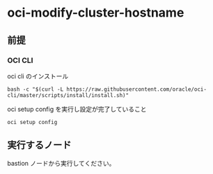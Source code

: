 # oci-modify-cluster-hostname

## 前提
### OCI CLI
oci cli のインストール
```
bash -c "$(curl -L https://raw.githubusercontent.com/oracle/oci-cli/master/scripts/install/install.sh)"
```

oci setup config を実行し設定が完了していること
```
oci setup config
```

## 実行するノード
bastion ノードから実行してください。
